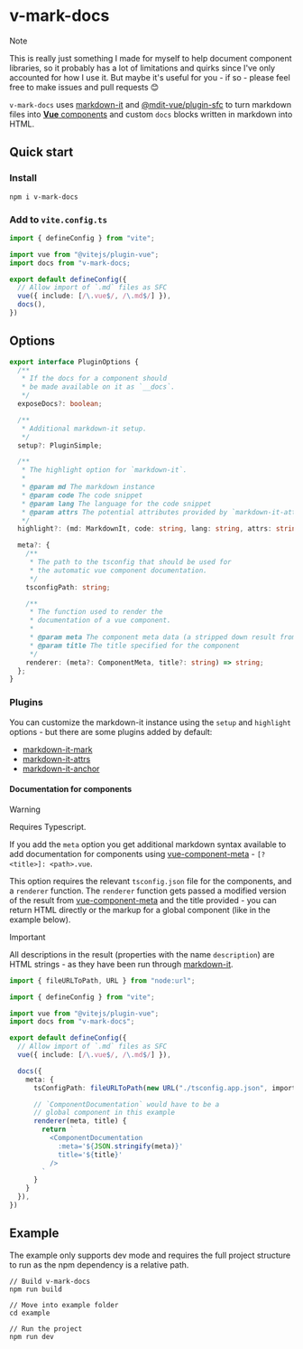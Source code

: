 # v-mark-docs

> [!NOTE]
> This is really just something I made for myself to help document component libraries, so it probably has a lot of limitations and quirks since I've only accounted for how I use it. But maybe it's useful for you - if so - please feel free to make issues and pull requests 😊

`v-mark-docs` uses [markdown-it](https://github.com/markdown-it/markdown-it) and [@mdit-vue/plugin-sfc](https://github.com/mdit-vue/mdit-vue/tree/main/packages/plugin-sfc) to turn markdown files into [**Vue** components](https://vuejs.org/guide/scaling-up/sfc.html) and custom `docs` blocks written in markdown into HTML.

## Quick start

### Install

```
npm i v-mark-docs
```

### Add to `vite.config.ts`

```ts
import { defineConfig } from "vite";

import vue from "@vitejs/plugin-vue";
import docs from "v-mark-docs;

export default defineConfig({
  // Allow import of `.md` files as SFC
  vue({ include: [/\.vue$/, /\.md$/] }),
  docs(),
})
```

## Options

```ts
export interface PluginOptions {
  /**
   * If the docs for a component should
   * be made available on it as `__docs`.
   */
  exposeDocs?: boolean;

  /**
   * Additional markdown-it setup.
   */
  setup?: PluginSimple;

  /**
   * The highlight option for `markdown-it`.
   *
   * @param md The markdown instance
   * @param code The code snippet
   * @param lang The language for the code snippet
   * @param attrs The potential attributes provided by `markdown-it-attrs`
   */
  highlight?: (md: MarkdownIt, code: string, lang: string, attrs: string) => string;

  meta?: {
    /**
     * The path to the tsconfig that should be used for
     * the automatic vue component documentation.
     */
    tsconfigPath: string;

    /**
     * The function used to render the
     * documentation of a vue component.
     *
     * @param meta The component meta data (a stripped down result from `vue-component-meta`)
     * @param title The title specified for the component
     */
    renderer: (meta?: ComponentMeta, title?: string) => string;
  };
}
```

### Plugins

You can customize the markdown-it instance using the `setup` and `highlight` options - but there are some plugins added by default:

- [markdown-it-mark](https://github.com/markdown-it/markdown-it-mark)
- [markdown-it-attrs](https://github.com/arve0/markdown-it-attrs)
- [markdown-it-anchor](https://github.com/valeriangalliat/markdown-it-anchor?tab=readme-ov-file#header-link)

#### Documentation for components

> [!WARNING]
> Requires Typescript.

If you add the `meta` option you get additional markdown syntax available to add documentation for components using [vue-component-meta](https://www.npmjs.com/package/vue-component-meta) - `[?<title>]: <path>.vue`.

This option requires the relevant `tsconfig.json` file for the components, and a `renderer` function. The `renderer` function gets passed a modified version of the result from [vue-component-meta](https://www.npmjs.com/package/vue-component-meta) and the title provided - you can return HTML directly or the markup for a global component (like in the example below).

> [!IMPORTANT]
> All descriptions in the result (properties with the name `description`) are HTML strings - as they have been run through [markdown-it](https://github.com/markdown-it/markdown-it).

```ts
import { fileURLToPath, URL } from "node:url";

import { defineConfig } from "vite";

import vue from "@vitejs/plugin-vue";
import docs from "v-mark-docs";

export default defineConfig({
  // Allow import of `.md` files as SFC
  vue({ include: [/\.vue$/, /\.md$/] }),

  docs({
    meta: {
      tsConfigPath: fileURLToPath(new URL("./tsconfig.app.json", import.meta.url)),

      // `ComponentDocumentation` would have to be a
      // global component in this example
      renderer(meta, title) {
        return `
          <ComponentDocumentation
            :meta='${JSON.stringify(meta)}'
            title='${title}'
          />
        `
      }
    }
  }),
})
```

## Example

The example only supports dev mode and requires the full project structure to run as the npm dependency is a relative path.

```
// Build v-mark-docs
npm run build

// Move into example folder
cd example

// Run the project
npm run dev
```
